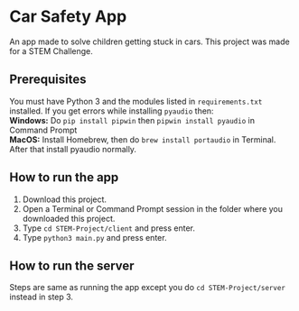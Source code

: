 # Car Safety App
An app made to solve children getting stuck in cars. This project was made for a STEM Challenge.

## Prerequisites
You must have Python 3 and the modules listed in `requirements.txt` installed. If you get errors while installing `pyaudio` then:<br>
**Windows:** Do `pip install pipwin` then `pipwin install pyaudio` in Command Prompt<br>
**MacOS:** Install Homebrew, then do `brew install portaudio` in Terminal. After that install pyaudio normally.

## How to run the app
1. Download this project.
2. Open a Terminal or Command Prompt session in the folder where you downloaded this project.
3. Type `cd STEM-Project/client` and press enter.
4. Type `python3 main.py` and press enter.

## How to run the server
Steps are same as running the app except you do `cd STEM-Project/server` instead in step 3.
